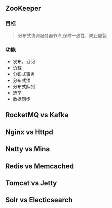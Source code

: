 ## ZooKeeper
### 目标
> 分布式协调服务器节点,保障一致性，防止脑裂

### 功能
* 发布，订阅
* 负载
* 分布式事务
* 分布式锁
* 分布式队列
* 选举
* 数据同步

## RocketMQ vs Kafka

## Nginx vs Httpd

## Netty vs Mina

## Redis vs Memcached

## Tomcat vs Jetty

## Solr vs Electicsearch
